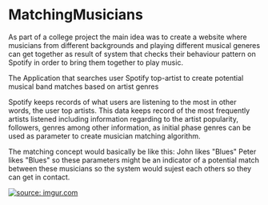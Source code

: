 # MatchingMusicians
As part of a college project the main idea was to create a website where musicians from different backgrounds and playing different musical generes can get together as result of system that checks their behaviour pattern on Spotify in order to bring them together to play music.

The Application that searches user Spotify top-artist to create potential musical band matches based on artist genres

Spotify keeps records of what users are listening to the most in other words, the user top artists.
This data keeps record of the most frequently artists listened including information regarding to the artist popularity, followers, genres among other information, as initial phase genres can be used as parameter to create musician matching algorithm.

The matching concept would basically be like this: John likes "Blues" Peter likes "Blues" so these parameters might be an indicator of a potential match between these musicians so the system would sujest each others so they can get in contact.

<a href="https://imgur.com/UgFjOCk"><img src="https://i.imgur.com/UgFjOCk.gif" title="source: imgur.com" /></a>
